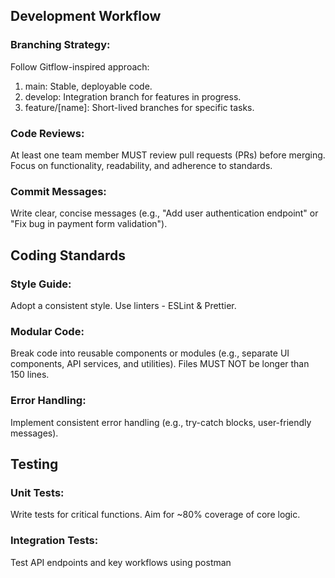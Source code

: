## Development Workflow

### Branching Strategy:
Follow Gitflow-inspired approach:

1. main: Stable, deployable code.
2. develop: Integration branch for features in progress.
3. feature/[name]: Short-lived branches for specific tasks.

### Code Reviews: 
At least one team member MUST review pull requests (PRs) before merging. Focus on functionality, readability, and adherence to standards.

### Commit Messages: 
Write clear, concise messages (e.g., "Add user authentication endpoint" or "Fix bug in payment form validation").

## Coding Standards

### Style Guide:
Adopt a consistent style. Use linters - ESLint & Prettier.

### Modular Code:
Break code into reusable components or modules (e.g., separate UI components, API services, and utilities). Files MUST NOT be longer than 150 lines.

### Error Handling:
Implement consistent error handling (e.g., try-catch blocks, user-friendly messages).

## Testing

### Unit Tests:
Write tests for critical functions. Aim for ~80% coverage of core logic.

### Integration Tests:
Test API endpoints and key workflows using postman




